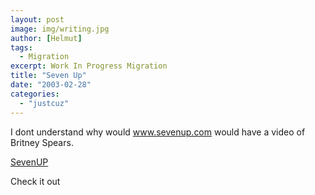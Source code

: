 ```yaml
---
layout: post
image: img/writing.jpg
author: [Helmut]
tags:
  - Migration
excerpt: Work In Progress Migration
title: "Seven Up"
date: "2003-02-28"
categories: 
  - "justcuz"
---
```


I dont understand why would www.sevenup.com would have a video of Britney Spears.

[SevenUP](http://www.sevenup.com)

Check it out
